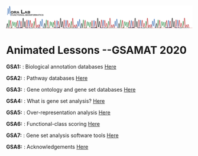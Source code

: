 <img src="https://github.com/mora-lab/mora-lab.github.io/blob/master/picture/MORALAB_Banner.png">

# Animated Lessons --GSAMAT 2020

**GSA1:** : Biological annotation databases [Here](https://github.com/gsa-central/animations/tree/main/GSAMAT2020/GSA1.mp4)

**GSA2:** : Pathway databases [Here](https://github.com/gsa-central/animations/tree/main/GSAMAT2020/GSA2.mp4)

**GSA3:** : Gene ontology and gene set databases [Here](https://github.com/gsa-central/animations/tree/main/GSAMAT2020/GSA3.mp4)

**GSA4:** : What is gene set analysis? [Here](https://github.com/gsa-central/animations/tree/main/GSAMAT2020/GSA4.mp4)

**GSA5:** : Over-representation analysis [Here](https://github.com/gsa-central/animations/tree/main/GSAMAT2020/GSA5.mp4)

**GSA6:** : Functional-class scoring [Here](https://github.com/gsa-central/animations/tree/main/GSAMAT2020/GSA6.mp4)

**GSA7:** : Gene set analysis software tools [Here](https://github.com/gsa-central/animations/tree/main/GSAMAT2020/GSA7.mp4)

**GSA8:** : Acknowledgements [Here](https://github.com/gsa-central/animations/tree/main/GSAMAT2020/GSA8.mp4)
